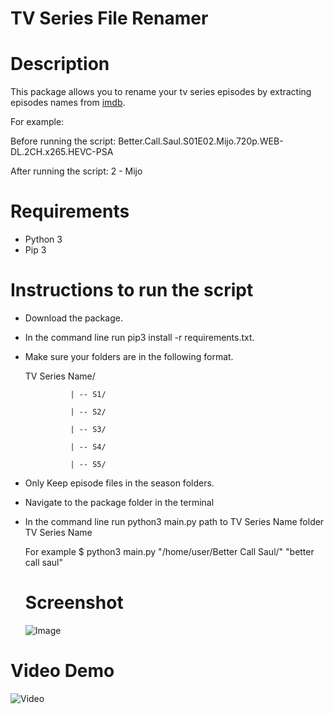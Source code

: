 # TV Series File Renamer

# Description

This package allows you to rename your tv series episodes by extracting episodes names from [imdb](https://www.imdb.com/).

For example:

Before running the script: Better.Call.Saul.S01E02.Mijo.720p.WEB-DL.2CH.x265.HEVC-PSA

After running the script: 2 - Mijo

# Requirements

* Python 3
* Pip 3

# Instructions to run the script

* Download the package.
* In the command line run pip3 install -r requirements.txt.
* Make sure your folders are in the following format.

  TV Series Name/
  
                | -- S1/

                | -- S2/

                | -- S3/

                | -- S4/

                | -- S5/
  
* Only Keep episode files in the season folders.

* Navigate to the package folder in the terminal

* In the command line run python3 main.py path to TV Series Name folder TV Series Name
  
  For example $ python3 main.py "/home/user/Better Call Saul/" "better call saul"
  
  # Screenshot
  
  ![Image](https://imgur.com/N2wZGb1.png)
  
# Video Demo

  ![Video](https://imgur.com/macIIWh.gif)
